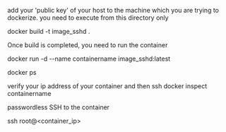 add your 'public key' of your host to the machine which you are trying to dockerize. 
you need to execute from this directory only

docker build -t image_sshd .

Once build is completed, you need to run the container 

docker run -d --name containername image_sshd:latest

docker ps

verify your ip address of your container and then ssh
docker inspect containername 

passwordless SSH to the container

ssh root@<container_ip> 

